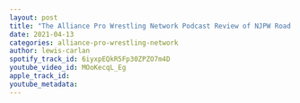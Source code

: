 ```yaml
---
layout: post
title: "The Alliance Pro Wrestling Network Podcast Review of NJPW Road To Dontaku Night 2!"
date: 2021-04-13
categories: alliance-pro-wrestling-network
author: lewis-carlan
spotify_track_id: 6iyxpEQkR5Fp30ZPZO7m4D
youtube_video_id: MOoKecqL_Eg
apple_track_id: 
youtube_metadata: 
---
```

